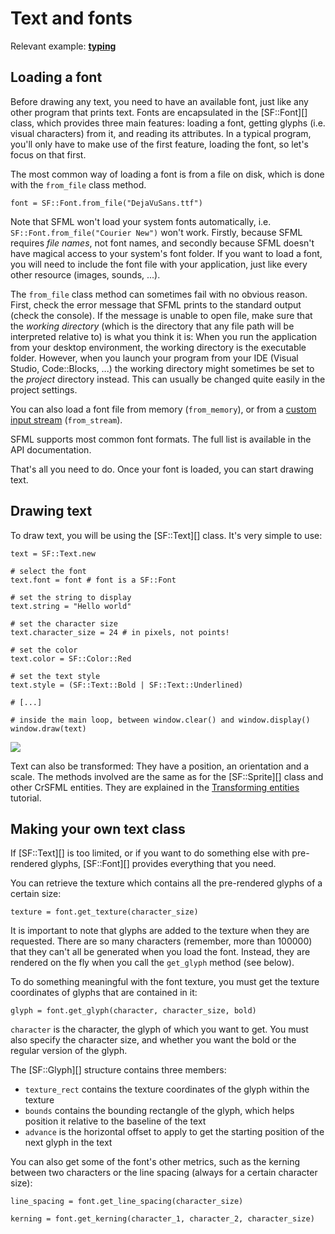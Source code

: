 # Text and fonts

Relevant example: **[typing](https://github.com/oprypin/crsfml/tree/master/examples/typing.cr)**

## Loading a font

Before drawing any text, you need to have an available font, just like any other program that prints text. Fonts are encapsulated in the [SF::Font][] class, which provides three main features: loading a font, getting glyphs (i.e. visual characters) from it, and reading its attributes. In a typical program, you'll only have to make use of the first feature, loading the font, so let's focus on that first.

The most common way of loading a font is from a file on disk, which is done with the `from_file` class method.

```crystal
font = SF::Font.from_file("DejaVuSans.ttf")
```

Note that SFML won't load your system fonts automatically, i.e. `SF::Font.from_file("Courier New")` won't work. Firstly, because SFML requires *file names*, not font names, and secondly because SFML doesn't have magical access to your system's font folder. If you want to load a font, you will need to include the font file with your application, just like every other resource (images, sounds, ...).

The `from_file` class method can sometimes fail with no obvious reason. First, check the error message that SFML prints to the standard output (check the console). If the message is unable to open file, make sure that the *working directory* (which is the directory that any file path will be interpreted relative to) is what you think it is: When you run the application from your desktop environment, the working directory is the executable folder. However, when you launch your program from your IDE (Visual Studio, Code::Blocks, ...) the working directory might sometimes be set to the *project* directory instead. This can usually be changed quite easily in the project settings.

You can also load a font file from memory (`from_memory`), or from a [custom input stream](../system/stream.md "Input streams tutorial") (`from_stream`).

SFML supports most common font formats. The full list is available in the API documentation.

That's all you need to do. Once your font is loaded, you can start drawing text.

## Drawing text

To draw text, you will be using the [SF::Text][] class. It's very simple to use:

```crystal
text = SF::Text.new

# select the font
text.font = font # font is a SF::Font

# set the string to display
text.string = "Hello world"

# set the character size
text.character_size = 24 # in pixels, not points!

# set the color
text.color = SF::Color::Red

# set the text style
text.style = (SF::Text::Bold | SF::Text::Underlined)

# [...]

# inside the main loop, between window.clear() and window.display()
window.draw(text)
```

![](images/text-draw.png)

Text can also be transformed: They have a position, an orientation and a scale. The methods involved are the same as for the [SF::Sprite][] class and other CrSFML entities. They are explained in the [Transforming entities](transform.md "'Transforming entities' tutorial") tutorial.

## Making your own text class

If [SF::Text][] is too limited, or if you want to do something else with pre-rendered glyphs, [SF::Font][] provides everything that you need.

You can retrieve the texture which contains all the pre-rendered glyphs of a certain size:

```crystal
texture = font.get_texture(character_size)
```

It is important to note that glyphs are added to the texture when they are requested. There are so many characters (remember, more than 100000) that they can't all be generated when you load the font. Instead, they are rendered on the fly when you call the `get_glyph` method (see below).

To do something meaningful with the font texture, you must get the texture coordinates of glyphs that are contained in it:

```crystal
glyph = font.get_glyph(character, character_size, bold)
```

`character` is the character, the glyph of which you want to get. You must also specify the character size, and whether you want the bold or the regular version of the glyph.

The [SF::Glyph][] structure contains three members:

* `texture_rect` contains the texture coordinates of the glyph within the texture
* `bounds` contains the bounding rectangle of the glyph, which helps position it relative to the baseline of the text
* `advance` is the horizontal offset to apply to get the starting position of the next glyph in the text

You can also get some of the font's other metrics, such as the kerning between two characters or the line spacing (always for a certain character size):

```crystal
line_spacing = font.get_line_spacing(character_size)

kerning = font.get_kerning(character_1, character_2, character_size)
```
